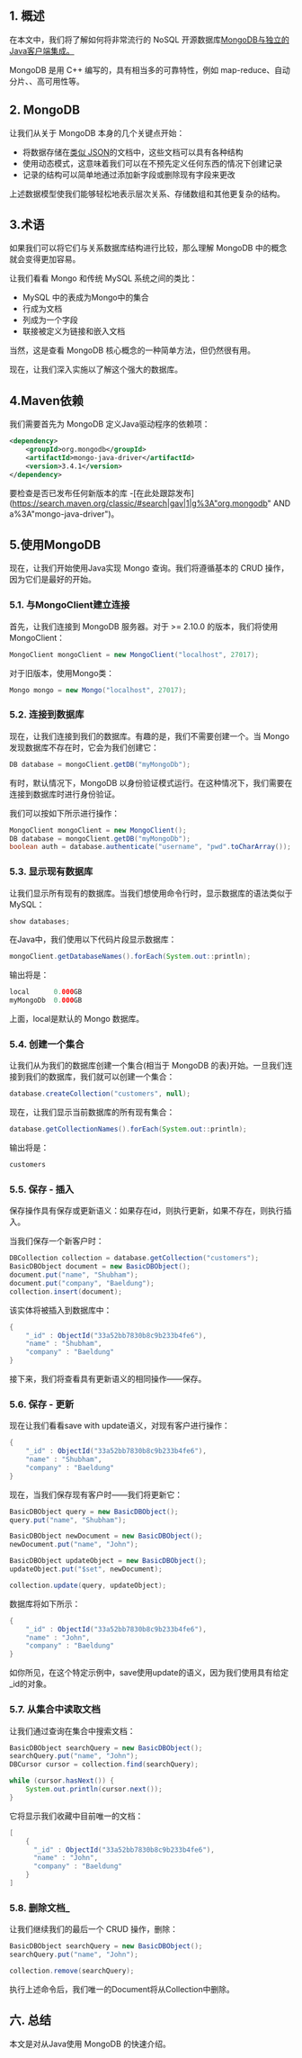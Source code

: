## 1. 概述

在本文中，我们将了解如何将非常流行的 NoSQL 开源数据库[MongoDB与独立的Java客户端集成。](https://www.mongodb.com/)

MongoDB 是用 C++ 编写的，具有相当多的可靠特性，例如 map-reduce、自动分片、、高可用性等。

## 2. MongoDB

让我们从关于 MongoDB 本身的几个关键点开始：

-   将数据存储在[类似 JSON](https://www.w3schools.com/js/js_json_intro.asp)的文档中，这些文档可以具有各种结构
-   使用动态模式，这意味着我们可以在不预先定义任何东西的情况下创建记录
-   记录的结构可以简单地通过添加新字段或删除现有字段来更改

上述数据模型使我们能够轻松地表示层次关系、存储数组和其他更复杂的结构。

## 3.术语

如果我们可以将它们与关系数据库结构进行比较，那么理解 MongoDB 中的概念就会变得更加容易。

让我们看看 Mongo 和传统 MySQL 系统之间的类比：

-   MySQL 中的表成为Mongo中的集合
-   行成为文档
-   列成为一个字段
-   联接被定义为链接和嵌入文档

当然，这是查看 MongoDB 核心概念的一种简单方法，但仍然很有用。

现在，让我们深入实施以了解这个强大的数据库。

## 4.Maven依赖

我们需要首先为 MongoDB 定义Java驱动程序的依赖项：

```xml
<dependency>
    <groupId>org.mongodb</groupId>
    <artifactId>mongo-java-driver</artifactId>
    <version>3.4.1</version>
</dependency>

```

要检查是否已发布任何新版本的库 -[在此处跟踪发布](https://search.maven.org/classic/#search|gav|1|g%3A"org.mongodb" AND a%3A"mongo-java-driver")。

## 5.使用MongoDB

现在，让我们开始使用Java实现 Mongo 查询。我们将遵循基本的 CRUD 操作，因为它们是最好的开始。

### 5.1. 与MongoClient建立连接

首先，让我们连接到 MongoDB 服务器。对于 >= 2.10.0 的版本，我们将使用MongoClient：

```java
MongoClient mongoClient = new MongoClient("localhost", 27017);
```

对于旧版本，使用Mongo类：

```java
Mongo mongo = new Mongo("localhost", 27017);
```

### 5.2. 连接到数据库

现在，让我们连接到我们的数据库。有趣的是，我们不需要创建一个。当 Mongo 发现数据库不存在时，它会为我们创建它：

```java
DB database = mongoClient.getDB("myMongoDb");
```

有时，默认情况下，MongoDB 以身份验证模式运行。在这种情况下，我们需要在连接到数据库时进行身份验证。

我们可以按如下所示进行操作：

```java
MongoClient mongoClient = new MongoClient();
DB database = mongoClient.getDB("myMongoDb");
boolean auth = database.authenticate("username", "pwd".toCharArray());
```

### 5.3. 显示现有数据库

让我们显示所有现有的数据库。当我们想使用命令行时，显示数据库的语法类似于MySQL：

```c
show databases;
```

在Java中，我们使用以下代码片段显示数据库：

```java
mongoClient.getDatabaseNames().forEach(System.out::println);
```

输出将是：

```java
local      0.000GB
myMongoDb  0.000GB
```

上面，local是默认的 Mongo 数据库。

### 5.4. 创建一个集合

让我们从为我们的数据库创建一个集合(相当于 MongoDB 的表)开始。一旦我们连接到我们的数据库，我们就可以创建一个集合：

```java
database.createCollection("customers", null);
```

现在，让我们显示当前数据库的所有现有集合：

```java
database.getCollectionNames().forEach(System.out::println);
```

输出将是：

```java
customers
```

### 5.5. 保存 - 插入

保存操作具有保存或更新语义：如果存在id，则执行更新，如果不存在，则执行插入。

当我们保存一个新客户时：

```java
DBCollection collection = database.getCollection("customers");
BasicDBObject document = new BasicDBObject();
document.put("name", "Shubham");
document.put("company", "Baeldung");
collection.insert(document);
```

该实体将被插入到数据库中：

```java
{
    "_id" : ObjectId("33a52bb7830b8c9b233b4fe6"),
    "name" : "Shubham",
    "company" : "Baeldung"
}
```

接下来，我们将查看具有更新语义的相同操作——保存。

### 5.6. 保存 - 更新

现在让我们看看save with update语义，对现有客户进行操作：

```java
{
    "_id" : ObjectId("33a52bb7830b8c9b233b4fe6"),
    "name" : "Shubham",
    "company" : "Baeldung"
}
```

现在，当我们保存现有客户时——我们将更新它：

```java
BasicDBObject query = new BasicDBObject();
query.put("name", "Shubham");

BasicDBObject newDocument = new BasicDBObject();
newDocument.put("name", "John");

BasicDBObject updateObject = new BasicDBObject();
updateObject.put("$set", newDocument);

collection.update(query, updateObject);
```

数据库将如下所示：

```java
{
    "_id" : ObjectId("33a52bb7830b8c9b233b4fe6"),
    "name" : "John",
    "company" : "Baeldung"
}
```

如你所见，在这个特定示例中，save使用update的语义，因为我们使用具有给定_id的对象。

### 5.7. 从集合中读取文档

让我们通过查询在集合中搜索文档：

```java
BasicDBObject searchQuery = new BasicDBObject();
searchQuery.put("name", "John");
DBCursor cursor = collection.find(searchQuery);

while (cursor.hasNext()) {
    System.out.println(cursor.next());
}
```

它将显示我们收藏中目前唯一的文档：

```java
[
    {
      "_id" : ObjectId("33a52bb7830b8c9b233b4fe6"),
      "name" : "John",
      "company" : "Baeldung"
    }
]
```

### 5.8. 删除文档_

让我们继续我们的最后一个 CRUD 操作，删除：

```java
BasicDBObject searchQuery = new BasicDBObject();
searchQuery.put("name", "John");

collection.remove(searchQuery);
```

执行上述命令后，我们唯一的Document将从Collection中删除。

## 六. 总结

本文是对从Java使用 MongoDB 的快速介绍。